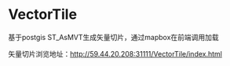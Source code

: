 # VectorTile
基于postgis ST_AsMVT生成矢量切片，通过mapbox在前端调用加载

矢量切片浏览地址：http://59.44.20.208:31111/VectorTile/index.html
